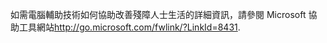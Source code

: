 <Token xmlns:xlink="http://www.w3.org/1999/xlink">如需電腦輔助技術如何協助改善殘障人士生活的詳細資訊，請參閱 <externalLink xmlns="http://ddue.schemas.microsoft.com/authoring/2003/5"><linkText>Microsoft 協助工具網站</linkText><linkUri>http://go.microsoft.com/fwlink/?LinkId=8431</linkUri></externalLink>.</Token>

<!--HONumber=May16_HO2-->


